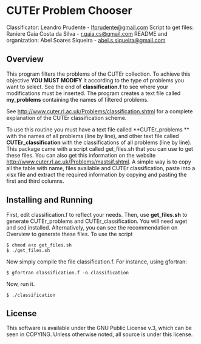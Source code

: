 CUTEr Problem Chooser
=====================

Classificator: Leandro Prudente - lfprudente@gmail.com
Script to get files: Raniere Gaia Costa da Silva - r.gaia.cs@gmail.com
README and organization: Abel Soares Siqueira - abel.s.siqueira@gmail.com

Overview
--------

This program filters the problems of the CUTEr collection.
To achieve this objective **YOU MUST MODIFY** it according
to the type of problems you want to select.
See the end of __classification.f__ to see where your
modifications must be inserted.
The program creates a text file called **my\_problems**
containing the names of filtered problems.

See http://www.cuter.rl.ac.uk/Problems/classification.shtml for
a complete explanation of the CUTEr classification scheme.

To use this routine you must have a text file called **CUTEr\_problems **
with the names of all problems (line by line), and other text
file called **CUTEr\_classification** with the classifications of
all problems (line by line). 
This package came with a script called get_files.sh that you
can use to get these files.
You can also get this information on the
website http://www.cuter.rl.ac.uk/Problems/mastsif.shtml.
A simple way is to copy all the table with name, files
available and CUTEr classification, paste into a xlsx file
and extract the required information by copying and pasting the
first and third columns.

Installing and Running
----------------------

First, edit classification.f to reflect your needs. 
Then, use **get\_files.sh** to generate CUTEr\_problems and
CUTEr\_classification. You will need wget and sed installed.
Alternatively, you can see the recommendation on Overview
to generate these files. To use the script

    $ chmod a+x get_files.sh
    $ ./get_files.sh

Now simply compile the file classification.f. For instance, using
gfortran:

    $ gfortran classification.f -o classification

Now, run it.

    $ ./classification

License
-------

This software is available under the GNU Public License v.3,
which can be seen in COPYING.
Unless otherwise noted, all source is under this license.
